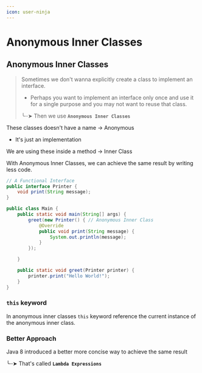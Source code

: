 ```yaml
---
icon: user-ninja
---
```


# Anonymous Inner Classes

## Anonymous Inner Classes

> Sometimes we don't wanna explicitly create a class to implement an interface.&#x20;
>
> * Perhaps you want to implement an interface only once and use it for a single purpose and you may not want to reuse that class.
>
> ╰┈➤ Then we use **`Anonymous Inner Classes`**&#x20;



These classes doesn't have a name -> Anonymous

* It's just an implementation

We are using these inside a method -> Inner Class



With Anonymous Inner Classes, we can achieve the same result by writing less code.

```java
// A Functional Interface 
public interface Printer {
    void print(String message);
}

public class Main {
    public static void main(String[] args) {
        greet(new Printer() { // Anonymous Inner Class
            @Override
            public void print(String message) {
                System.out.println(message);
            }
        });

    }

    public static void greet(Printer printer) {
        printer.print("Hello World!");
    }
}
```



### **`this` keyword**

In anonymous inner classes `this` keyword reference the current instance of the anonymous inner class.



### Better Approach

Java 8 introduced a better more concise way to achieve the same result

╰┈➤ That's called **`Lambda Expressions`**





